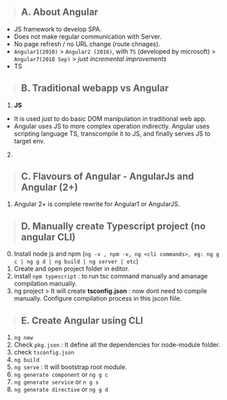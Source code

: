 > ## A. About Angular
- JS framework to develop SPA.
- Does not make regular communication with Server.
- No page refresh / no URL change (route chnages).
- `Angular1(2010)` > `Angular2 (2016)`, with `TS` (developed by microsoft) > `Angular7(2018 Sep)` > _just incremental improvements_
- TS 


> ## B. Traditional webapp vs Angular

1. **JS**
- It is used just to do basic DOM manipulation in traditional web app. 
- Angular uses JS to more complex operation indirectly. Angular uses scripting language TS, transcompile it to JS, and finally serves JS to target env.

2. 


> ## C. Flavours of Angular - AngularJs and Angular (2+)
1. Angular 2+ is complete rewrite for Angular1 or AngularJS.


> ## D. Manually create Typescript project (no angular CLI)

0. Install node js and npm (`ng -v , npm -v, ng <cli commands>, eg: ng g c | ng g d | ng build | ng server | etc`)
1. Create and open project folder in editor.
2. install `npm typescript` : to run tsc command manually and amanage compilation manually.
3. ng project > It will create **tsconfig.json**  : now dont need to compile manually. Configure compilation process in this jscon fiile.
    
> ## E. Create Angular using CLI
1. `ng new` <proj1>
2. Check `pkg.json` : It define all the dependencies for node-module folder.
3. check `tsconfig.json`
4. `ng build`
5. `ng serve` : It will bootstrap root module.
6. `ng generate component` or `ng g c `
7. `ng generate service` or `n g s`
8. `ng generate directive` or `ng g d`


